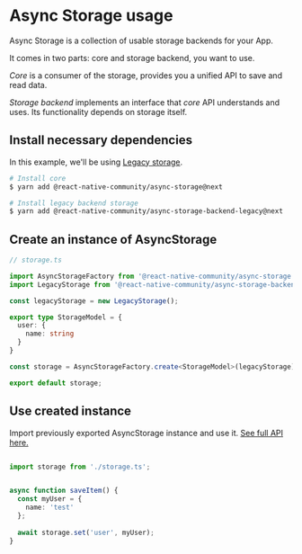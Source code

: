 # Async Storage usage

Async Storage is a collection of usable storage backends for your App. 

It comes in two parts: core and storage backend, you want to use.

*Core* is a consumer of the storage, provides you a unified API to save and read data.

*Storage backend* implements an interface that *core* API understands and uses. Its functionality depends on storage itself.


## Install necessary dependencies

In this example, we'll be using [Legacy storage](https://github.com/react-native-community/async-storage/tree/master/packages/storage-legacy).

```bash
# Install core
$ yarn add @react-native-community/async-storage@next

# Install legacy backend storage
$ yarn add @react-native-community/async-storage-backend-legacy@next
```


## Create an instance of AsyncStorage

```typescript
// storage.ts

import AsyncStorageFactory from '@react-native-community/async-storage';
import LegacyStorage from '@react-native-community/async-storage-backend-legacy';

const legacyStorage = new LegacyStorage();

export type StorageModel = {
  user: {
    name: string
  }
}

const storage = AsyncStorageFactory.create<StorageModel>(legacyStorage)

export default storage;
```

## Use created instance

Import previously exported AsyncStorage instance and use it. [See full API here.](https://github.com/react-native-community/async-storage/tree/master/packages/core/docs/API.md)


```typescript

import storage from './storage.ts';


async function saveItem() {
  const myUser = {
    name: 'test'
  };
  
  await storage.set('user', myUser);
}

```


